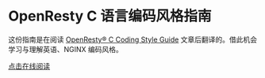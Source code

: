 
OpenResty C 语言编码风格指南
============================

这份指南是在阅读 [OpenResty® C Coding Style Guide](http://openresty.org/en/c-coding-style-guide.html) 文章后翻译的。借此机会学习与理解英语、NGINX 编码风格。

[点击在线阅读](https://jayce.github.io/openresty-coding-style-guide/book/)
